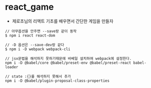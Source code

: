 # react_game

- 제로초님의 리액트 기초를 배우면서 간단한 게임을 만들자

```shell
// 아무옵션을 안주면 --save랑 같이 동작
$ npm i react react-dom

// -D 옵션은 --save-dev랑 같다
$ npm i -D webpack webpack-cli

// jsx문법을 해석하지 못하기때문에 바베일 설치하여 webpack에 설정한다.
npm i -D @babel/core @babel/preset-env @babel/preset-react babel-loader

// state :{}를 해석하지 못해서 추가
npm i -D @babel/plugin-proposal-class-properties
```
